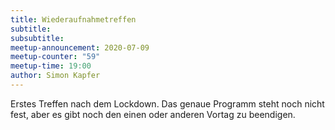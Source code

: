 ```yaml
---
title: Wiederaufnahmetreffen
subtitle:
subsubtitle:
meetup-announcement: 2020-07-09
meetup-counter: "59"
meetup-time: 19:00
author: Simon Kapfer
---
```


Erstes Treffen nach dem Lockdown.
Das genaue Programm steht noch nicht fest, aber
es gibt noch den einen oder anderen Vortag zu beendigen.

